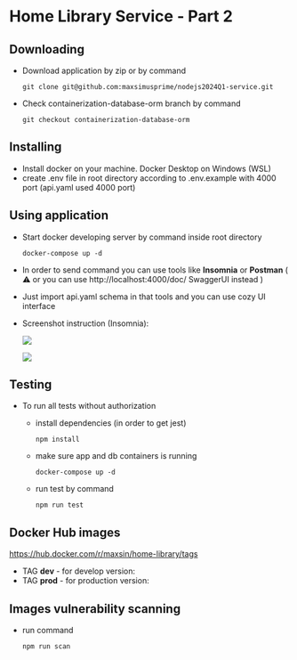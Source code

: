 # Home Library Service - Part 2

## Downloading
- Download application by zip or by command
  ```
  git clone git@github.com:maxsimusprime/nodejs2024Q1-service.git
  ```
- Check containerization-database-orm branch by command
  ```
  git checkout containerization-database-orm
  ```


## Installing
- Install docker on your machine. Docker Desktop on Windows (WSL)
- create .env file in root directory according to .env.example with 4000 port (api.yaml used 4000 port)

## Using application
- Start docker developing server by command inside root directory
  ```
  docker-compose up -d
  ```
- In order to send command you can use tools like **Insomnia** or **Postman** ( ⚠️ or you can use http://localhost:4000/doc/ SwaggerUI instead )
- Just import api.yaml schema in that tools and you can use cozy UI interface
- Screenshot instruction (Insomnia):

  ![](https://i.ibb.co/2W8FGY0/image.png)
  
  ![](https://i.ibb.co/SdYDKF5/image.png)


## Testing
- To run all tests without authorization
  - install dependencies (in order to get jest)
    ```
    npm install
    ```

  - make sure app and db containers is running
    ```
    docker-compose up -d
    ```

  - run test by command
    ```
    npm run test
    ```


## Docker Hub images
https://hub.docker.com/r/maxsin/home-library/tags
- TAG **dev** - for develop version:
- TAG **prod** - for production version:


## Images vulnerability scanning
- run command
  ```
  npm run scan
  ```
